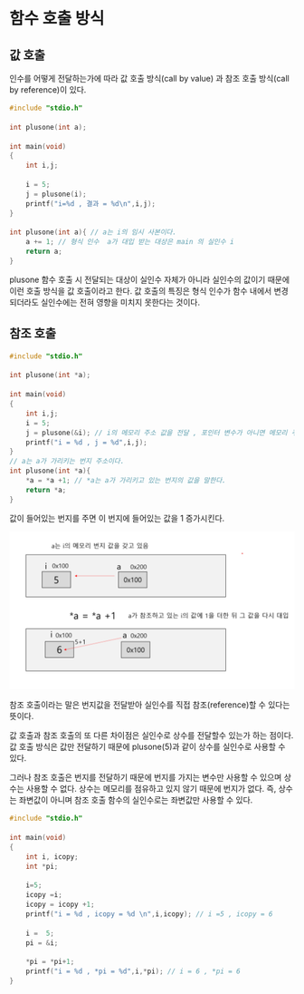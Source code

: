 # 함수 호출 방식

## 값 호출

인수를 어떻게 전달하는가에 따라 값 호출 방식(call by value) 과 참조 호출 방식(call by reference)이 있다.

```c
#include "stdio.h"

int plusone(int a);

int main(void)
{
    int i,j;

    i = 5;
    j = plusone(i);
    printf("i=%d , 결과 = %d\n",i,j);
}

int plusone(int a){ // a는 i의 임시 사본이다.
    a += 1; // 형식 인수  a가 대입 받는 대상은 main 의 실인수 i
    return a;
}
```

plusone 함수 호출 시 전달되는 대상이 실인수 자체가 아니라 실인수의 값이기 때문에
이런 호출 방식을 값 호출이라고 한다. 
값 호출의 특징은 형식 인수가 함수 내에서 변경되더라도 실인수에는 전혀 영향을 미치지 못한다는 것이다.

## 참조 호출

```c++
#include "stdio.h"

int plusone(int *a);

int main(void)
{
    int i,j;
    i = 5;
    j = plusone(&i); // i의 메모리 주소 값을 전달 , 포인터 변수가 아니면 메모리 주소 값을 받을 수 없다.
    printf("i = %d , j = %d",i,j);
}
// a는 a가 가리키는 번지 주소이다.
int plusone(int *a){
    *a = *a +1; // *a는 a가 가리키고 있는 번지의 값을 말한다.
    return *a; 
}
```

값이 들어있는 번지를 주면 이 번지에 들어있는 값을 1 증가시킨다.

![img.png](img.png)

참조 호출이라는 말은 번지값을 전달받아 실인수를 직접 참조(reference)할 수 있다는 뜻이다.

값 호출과 참조 호출의 또 다른 차이점은 실인수로 상수를 전달할수 있는가 하는 점이다.
값 호출 방식은 값만 전달하기 때문에 plusone(5)과 같이 상수를 실인수로 사용할 수 있다.

그러나 참조 호출은 번지를 전달하기 때문에 번지를 가지는 변수만 사용할 수 있으며 상수는 사용할 수 없다.
상수는 메모리를 점유하고 있지 않기 때문에 번지가 없다. 즉, 상수는 좌변값이 아니며
참조 호출 함수의 실인수로는 좌변값만 사용할 수 있다.              


```c++
#include "stdio.h"

int main(void)
{
    int i, icopy;
    int *pi;

    i=5;
    icopy =i;
    icopy = icopy +1;
    printf("i = %d , icopy = %d \n",i,icopy); // i =5 , icopy = 6

    i =  5;
    pi = &i;

    *pi = *pi+1;
    printf("i = %d , *pi = %d",i,*pi); // i = 6 , *pi = 6
}
```